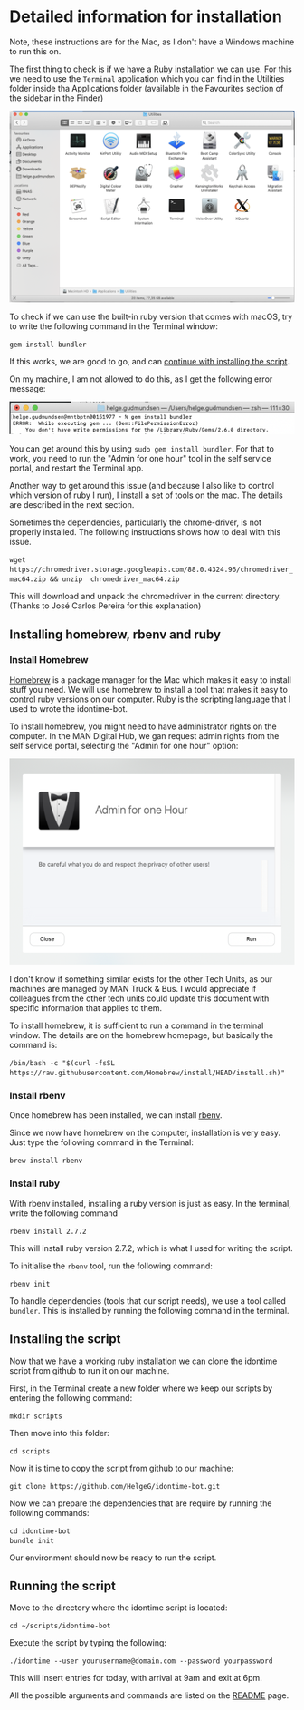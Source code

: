 # Detailed information for installation

Note, these instructions are for the Mac, as I don't have a Windows machine to run this on.

The first thing to check is if we have a Ruby installation we can use. For this we need to use the `Terminal` application which you can find in the Utilities folder inside tha Applications folder (available in the Favourites section of the sidebar in the Finder)

![Terminal.app](images/Utilities.png "Terminal.app")

To check if we can use the built-in ruby version that comes with macOS, try to write the following command in the Terminal window:

`gem install bundler`

If this works, we are good to go, and can [continue with installing the script](#installing-the-script).

On my machine, I am not allowed to do this, as I get the following error message:

![gem error](images/gem-error.png "gem error")

You can get around this by using `sudo gem install bundler`. For that to work, you need to run the "Admin for one hour" 
tool in the self service portal, and restart the Terminal app.

Another way to get around this issue (and because I also like to control which version of ruby I run), I install a set of 
tools on the mac. The details are described in the next section.

Sometimes the dependencies, particularly the chrome-driver, is not properly installed. The following instructions shows
how to deal with this issue.

`wget https://chromedriver.storage.googleapis.com/88.0.4324.96/chromedriver_mac64.zip && unzip  chromedriver_mac64.zip`

This will download and unpack the chromedriver in the current directory. (Thanks to José Carlos Pereira for this explanation)


## Installing homebrew, rbenv and ruby

### Install Homebrew

[Homebrew](https://brew.sh/) is a package manager for the Mac which makes it easy to install stuff you need. We will use 
homebrew to install a tool that makes it easy to control ruby versions on our computer. Ruby is the scripting language 
that I used to wrote the idontime-bot.

To install homebrew, you might need to have administrator rights on the computer. In the MAN Digital Hub, we gan 
request admin rights from the self service portal, selecting the "Admin for one hour" option:

![Admin for one hour](images/admin.png "Admin for one hour")

I don't know if something similar exists for the other Tech Units, as our machines are managed by MAN Truck & Bus. 
I would appreciate if colleagues from the other tech units could update this document with specific information that 
applies to them.

To install homebrew, it is sufficient to run a command in the terminal window. The details are on the homebrew homepage,
but basically the command is:

`/bin/bash -c "$(curl -fsSL https://raw.githubusercontent.com/Homebrew/install/HEAD/install.sh)"`


### Install rbenv

Once homebrew has been installed, we can install [rbenv](https://github.com/rbenv/rbenv).

Since we now have homebrew on the computer, installation is very easy. Just type the following command in the Terminal:

`brew install rbenv`

### Install ruby

With rbenv installed, installing a ruby version is just as easy. In the terminal, write the following command

`rbenv install 2.7.2`

This will install ruby version 2.7.2, which is what I used for writing the script.

To initialise the `rbenv` tool, run the following command:

`rbenv init`

To handle dependencies (tools that our script needs), we use a tool called `bundler`. This is installed by running the
following command in the terminal.


## Installing the script

Now that we have a working ruby installation we can clone the idontime script from github to run it on our machine.

First, in the Terminal create a new folder where we keep our scripts by entering the following command:

`mkdir scripts`

Then move into this folder:

`cd scripts`

Now it is time to copy the script from github to our machine:

`git clone https://github.com/HelgeG/idontime-bot.git`

Now we can prepare the dependencies that are require by running the following commands:

`cd idontime-bot`  
`bundle init`  

Our environment should now be ready to run the script.

## Running the script

Move to the directory where the idontime script is located:

`cd ~/scripts/idontime-bot`

Execute the script by typing the following:

`./idontime --user yourusername@domain.com --password yourpassword`

This will insert entries for today, with arrival at 9am and exit at 6pm.

All the possible arguments and commands are listed on the [README](README.md) page.
